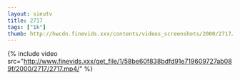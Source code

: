 ```yaml
--- 
layout: sieutv
title: 2717
tags: ["1k"]
thumb: http://hwcdn.finevids.xxx/contents/videos_screenshots/2000/2717/preview.mp4.jpg
---
```

{% include video src="http://www.finevids.xxx/get_file/1/58be60f838bdfd91e719609727ab089f/2000/2717/2717.mp4/" %} 
